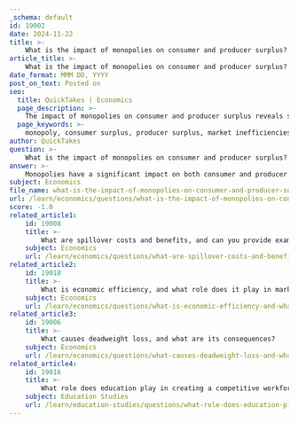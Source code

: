 ```yaml
---
_schema: default
id: 19002
date: 2024-11-22
title: >-
    What is the impact of monopolies on consumer and producer surplus?
article_title: >-
    What is the impact of monopolies on consumer and producer surplus?
date_format: MMM DD, YYYY
post_on_text: Posted on
seo:
  title: QuickTakes | Economics
  page_description: >-
    The impact of monopolies on consumer and producer surplus reveals significant market inefficiencies, with monopolies increasing producer surplus at the expense of consumer surplus, leading to deadweight loss and inequity in the market.
  page_keywords: >-
    monopoly, consumer surplus, producer surplus, market inefficiencies, price setting, deadweight loss, economic surplus, competition, equity concerns, economic efficiency
author: QuickTakes
question: >-
    What is the impact of monopolies on consumer and producer surplus?
answer: >-
    Monopolies have a significant impact on both consumer and producer surplus, primarily due to their ability to set prices above marginal costs, which leads to inefficiencies in the market.\n\n1. **Consumer Surplus**: In a competitive market, consumer surplus is maximized because prices are driven down to the level of marginal cost. However, a monopoly sets a higher price (denoted as \( P_m \)) than the competitive price (\( P_c \)). This higher price reduces the quantity of goods consumed, as consumers are less willing to purchase at elevated prices. Consequently, the consumer surplus—the difference between what consumers are willing to pay and what they actually pay—decreases. The area representing consumer surplus shrinks as the monopolist captures a portion of this surplus, transferring it to themselves in the form of higher profits.\n\n2. **Producer Surplus**: While consumer surplus decreases, producer surplus (or profit) for the monopolist increases. The monopolist benefits from the higher price and reduced output, which allows them to earn greater profits than they would in a competitive market. However, this increase in producer surplus does not compensate for the loss in consumer surplus, leading to a net decrease in total surplus in the economy.\n\n3. **Deadweight Loss**: The monopolistic pricing creates a deadweight loss, which is the loss of economic efficiency when the equilibrium outcome is not achievable or not achieved. In a monopoly, the firm forgoes transactions that would occur in a competitive market, where prices would be lower and quantity higher. This deadweight loss represents the lost welfare to society, as the total surplus (the sum of consumer and producer surplus) is less than what would be achieved under perfect competition.\n\n4. **Equity Concerns**: The existence of a monopoly raises questions of equity, as the higher prices and reduced consumer choices can disproportionately affect lower-income consumers who may be unable to afford the monopolist's goods or services. This inequity is compounded by the monopolist's market power, which limits competition and consumer options.\n\nIn summary, monopolies tend to reduce consumer surplus while increasing producer surplus, leading to a net loss in total economic surplus and creating deadweight loss. This inefficiency and inequity highlight the challenges posed by monopolistic market structures compared to competitive markets.
subject: Economics
file_name: what-is-the-impact-of-monopolies-on-consumer-and-producer-surplus.md
url: /learn/economics/questions/what-is-the-impact-of-monopolies-on-consumer-and-producer-surplus
score: -1.0
related_article1:
    id: 19008
    title: >-
        What are spillover costs and benefits, and can you provide examples?
    subject: Economics
    url: /learn/economics/questions/what-are-spillover-costs-and-benefits-and-can-you-provide-examples
related_article2:
    id: 19010
    title: >-
        What is economic efficiency, and what role does it play in market behavior?
    subject: Economics
    url: /learn/economics/questions/what-is-economic-efficiency-and-what-role-does-it-play-in-market-behavior
related_article3:
    id: 19006
    title: >-
        What causes deadweight loss, and what are its consequences?
    subject: Economics
    url: /learn/economics/questions/what-causes-deadweight-loss-and-what-are-its-consequences
related_article4:
    id: 19016
    title: >-
        What role does education play in creating a competitive workforce?
    subject: Education Studies
    url: /learn/education-studies/questions/what-role-does-education-play-in-creating-a-competitive-workforce
---
```


&nbsp;